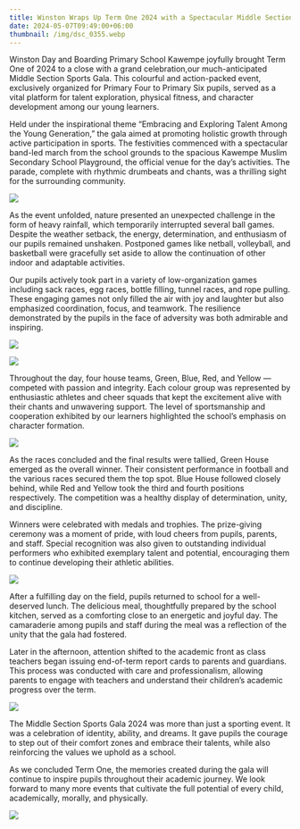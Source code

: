 ```yaml
---
title: Winston Wraps Up Term One 2024 with a Spectacular Middle Section Sports Gala
date: 2024-05-07T09:49:00+06:00
thumbnail: /img/dsc_0355.webp
---
```

Winston Day and Boarding Primary School Kawempe joyfully brought Term One of 2024 to a close with a grand celebration,our much-anticipated Middle Section Sports Gala. This colourful and action-packed event, exclusively organized for Primary Four to Primary Six pupils, served as a vital platform for talent exploration, physical fitness, and character development among our young learners.

Held under the inspirational theme “Embracing and Exploring Talent Among the Young Generation,” the gala aimed at promoting holistic growth through active participation in sports. The festivities commenced with a spectacular band-led march from the school grounds to the spacious Kawempe Muslim Secondary School Playground, the official venue for the day’s activities. The parade, complete with rhythmic drumbeats and chants, was a thrilling sight for the surrounding community.

![](/img/dsc_0450.webp)

As the event unfolded, nature presented an unexpected challenge in the form of heavy rainfall, which temporarily interrupted several ball games. Despite the weather setback, the energy, determination, and enthusiasm of our pupils remained unshaken. Postponed games like netball, volleyball, and basketball were gracefully set aside to allow the continuation of other indoor and adaptable activities.

Our pupils actively took part in a variety of low-organization games including sack races, egg races, bottle filling, tunnel races, and rope pulling. These engaging games not only filled the air with joy and laughter but also emphasized coordination, focus, and teamwork. The resilience demonstrated by the pupils in the face of adversity was both admirable and inspiring.

![](/img/20240504115306_img_1132.webp)

![](/img/dsc_0387.webp)

Throughout the day, four house teams, Green, Blue, Red, and Yellow — competed with passion and integrity. Each colour group was represented by enthusiastic athletes and cheer squads that kept the excitement alive with their chants and unwavering support. The level of sportsmanship and cooperation exhibited by our learners highlighted the school’s emphasis on character formation.

![](/img/20240504103632_img_1090-1.webp)

As the races concluded and the final results were tallied, Green House emerged as the overall winner. Their consistent performance in football and the various races secured them the top spot. Blue House followed closely behind, while Red and Yellow took the third and fourth positions respectively. The competition was a healthy display of determination, unity, and discipline.

Winners were celebrated with medals and trophies. The prize-giving ceremony was a moment of pride, with loud cheers from pupils, parents, and staff. Special recognition was also given to outstanding individual performers who exhibited exemplary talent and potential, encouraging them to continue developing their athletic abilities.

![](/img/dsc_0522.webp)

After a fulfilling day on the field, pupils returned to school for a well-deserved lunch. The delicious meal, thoughtfully prepared by the school kitchen, served as a comforting close to an energetic and joyful day. The camaraderie among pupils and staff during the meal was a reflection of the unity that the gala had fostered.

Later in the afternoon, attention shifted to the academic front as class teachers began issuing end-of-term report cards to parents and guardians. This process was conducted with care and professionalism, allowing parents to engage with teachers and understand their children’s academic progress over the term.

![](/img/20240504110628_img_1125.webp)

The Middle Section Sports Gala 2024 was more than just a sporting event. It was a celebration of identity, ability, and dreams. It gave pupils the courage to step out of their comfort zones and embrace their talents, while also reinforcing the values we uphold as a school.

As we concluded Term One, the memories created during the gala will continue to inspire pupils throughout their academic journey. We look forward to many more events that cultivate the full potential of every child, academically, morally, and physically.



![](/img/dsc_0667.webp)
